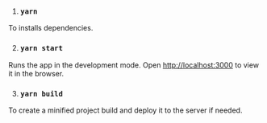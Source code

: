 
1. ### `yarn`

To installs dependencies.

2. ### `yarn start`

Runs the app in the development mode.
Open [http://localhost:3000](http://localhost:3000) to view it in the browser.

3. ### `yarn build`

To create a minified project build and deploy it to the server if needed.

